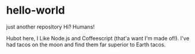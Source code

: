 # hello-world
just another repository
Hi? Humans!

Hubot here, I Like Node.js and Coffeescript (that'a want I'm made of!).
I've had tacos on the moon and find them far superior to Earth tacos.
